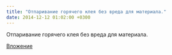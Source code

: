 ```yaml
---
title: "Отпаривание горячего клея без вреда для материала."
date: 2014-12-12 01:02:00 +0300
---
```


Отпаривание горячего клея без вреда для материала.

[Вложение](https://vk.com/video41076938_170592902)
